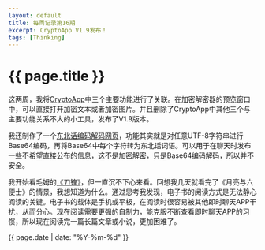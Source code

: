 ```yaml
---
layout: default
title: 每周记录第16期
excerpt: CryptoApp V1.9发布！
tags: [Thinking]
---
```

{{ page.title }}
================

这两周，我将[CryptoApp](https://github.com/cforth/CryptoApp)中三个主要功能进行了关联。在加密解密器的预览窗口中，可以直接打开加密文本或者加密图片。并且删除了CryptoApp中其他三个与主要功能关系不大的小工具，发布了V1.9版本。

我还制作了一个[东北话编码解码网页](http://cfxyz.com/text_convert/)，功能其实就是对任意UTF-8字符串进行Base64编码，再将Base64中每个字符转为东北话词语。可以用于在聊天时发布一些不希望直接公布的信息，这不是加密解密，只是Base64编码解码，所以并不安全。

我开始看毛姆的[《刀锋》](https://book.douban.com/subject/2035162/)，但一直沉不下心来看。回想我几天就看完了《月亮与六便士》的情景，我想知道为什么。通过思考我发现，电子书的阅读方式是无法静心阅读的关键。电子书的载体是手机或平板，在阅读时很容易被其他即时聊天APP干扰，从而分心。现在阅读需要更强的自制力，能克服不断查看即时聊天APP的习惯，所以现在阅读完一篇长篇文章或小说，更加困难了。

{{ page.date | date: "%Y-%m-%d" }}
